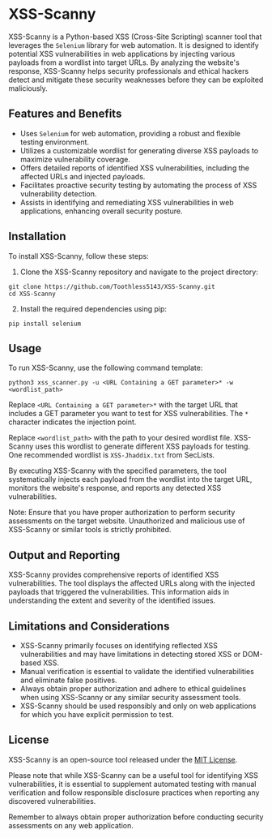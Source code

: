 
# XSS-Scanny

XSS-Scanny is a Python-based XSS (Cross-Site Scripting) scanner tool that leverages the `Selenium` library for web automation. It is designed to identify potential XSS vulnerabilities in web applications by injecting various payloads from a wordlist into target URLs. By analyzing the website's response, XSS-Scanny helps security professionals and ethical hackers detect and mitigate these security weaknesses before they can be exploited maliciously.

## Features and Benefits
- Uses `Selenium` for web automation, providing a robust and flexible testing environment.
- Utilizes a customizable wordlist for generating diverse XSS payloads to maximize vulnerability coverage.
- Offers detailed reports of identified XSS vulnerabilities, including the affected URLs and injected payloads.
- Facilitates proactive security testing by automating the process of XSS vulnerability detection.
- Assists in identifying and remediating XSS vulnerabilities in web applications, enhancing overall security posture.

## Installation

To install XSS-Scanny, follow these steps:

1. Clone the XSS-Scanny repository and navigate to the project directory:

```shell
git clone https://github.com/Toothless5143/XSS-Scanny.git
cd XSS-Scanny
```

2. Install the required dependencies using pip:

```shell
pip install selenium
```

## Usage

To run XSS-Scanny, use the following command template:

```shell
python3 xss_scanner.py -u <URL Containing a GET parameter>* -w <wordlist_path>
```

Replace `<URL Containing a GET parameter>*` with the target URL that includes a GET parameter you want to test for XSS vulnerabilities. The `*` character indicates the injection point.

Replace `<wordlist_path>` with the path to your desired wordlist file. XSS-Scanny uses this wordlist to generate different XSS payloads for testing. One recommended wordlist is `XSS-Jhaddix.txt` from SecLists.

By executing XSS-Scanny with the specified parameters, the tool systematically injects each payload from the wordlist into the target URL, monitors the website's response, and reports any detected XSS vulnerabilities.

Note: Ensure that you have proper authorization to perform security assessments on the target website. Unauthorized and malicious use of XSS-Scanny or similar tools is strictly prohibited.

## Output and Reporting

XSS-Scanny provides comprehensive reports of identified XSS vulnerabilities. The tool displays the affected URLs along with the injected payloads that triggered the vulnerabilities. This information aids in understanding the extent and severity of the identified issues.

## Limitations and Considerations

- XSS-Scanny primarily focuses on identifying reflected XSS vulnerabilities and may have limitations in detecting stored XSS or DOM-based XSS.
- Manual verification is essential to validate the identified vulnerabilities and eliminate false positives.
- Always obtain proper authorization and adhere to ethical guidelines when using XSS-Scanny or any similar security assessment tools.
- XSS-Scanny should be used responsibly and only on web applications for which you have explicit permission to test.

## License

XSS-Scanny is an open-source tool released under the [MIT License](/LICENSE).

Please note that while XSS-Scanny can be a useful tool for identifying XSS vulnerabilities, it is essential to supplement automated testing with manual verification and follow responsible disclosure practices when reporting any discovered vulnerabilities.

Remember to always obtain proper authorization before conducting security assessments on any web application.

